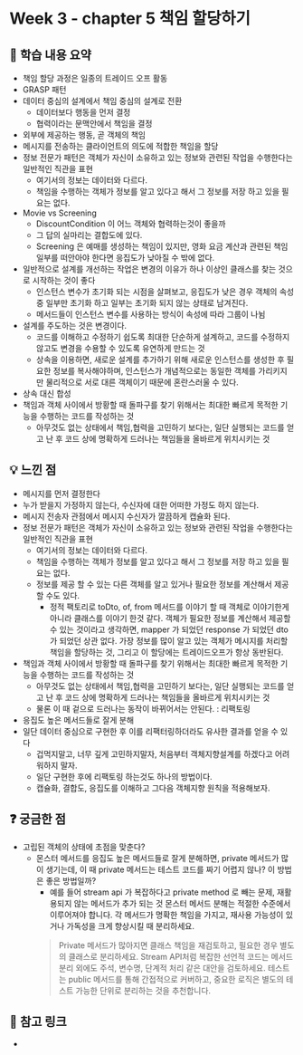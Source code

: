 # Week 3 - chapter 5 책임 할당하기

## 📌 학습 내용 요약
- 책임 할당 과정은 일종의 트레이드 오프 활동
- GRASP 패턴
- 데이터 중심의 설계에서 책임 중심의 설계로 전환
  - 데이터보다 행동을 먼저 결정
  - 협력이라는 문맥안에서 책임을 결정
- 외부에 제공하는 행동, 곧 객체의 책임
- 메시지를 전송하는 클라이언트의 의도에 적합한 책임을 할당
- 정보 전문가 패턴은 객체가 자신이 소유하고 있는 정보와 관련된 작업을 수행한다는 일반적인 직관을 표현
  - 여기서의 정보는 데이터와 다르다.
  - 책임을 수행하는 객체가 정보를 알고 있다고 해서 그 정보를 저장 하고 있을 필요는 없다.
- Movie vs Screening
  - DiscountCondition 이 어느 객체와 협력하는것이 좋을까
  - 그 답의 실마리는 결합도에 있다.
  - Screening 은 예매를 생성하는 책임이 있지만, 영화 요금 계산과 관련된 책임 일부를 떠안아야 한다면 응집도가 낮아질 수 밖에 없다.
- 일반적으로 설계를 개선하는 작업은 변경의 이유가 하나 이상인 클래스를 찾는 것으로 시작하는 것이 좋다
  - 인스턴스 변수가 초기화 되는 시점을 살펴보고, 응집도가 낮은 경우 객체의 속성 중 일부만 초기화 하고 일부는 초기화 되지 않는 상태로 남겨진다.
  - 메서드들이 인스턴스 변수를 사용하는 방식이 속성에 따라 그룹이 나뉨
- 설계를 주도하는 것은 변경이다.
  - 코드를 이해하고 수정하기 쉽도록 최대한 단순하게 설계하고, 코드를 수정하지 않고도 변경을 수용할 수 있도록 유연하게 만드는 것
  - 상속을 이용하면, 새로운 설계를 추가하기 위해 새로운 인스턴스를 생성한 후 필요한 정보를 복사해야하며, 인스턴스가 개념적으로는 동일한 객체를 가리키지만 물리적으로 서로 대른 객체이기 때문에 혼란스러울 수 있다.
- 상속 대신 합성
- 책임과 객체 사이에서 방황할 때 돌파구를 찾기 위해서는 최대한 빠르게 목적한 기능을 수행하는 코드를 작성하는 것
  - 아무것도 없는 상태에서 책임,협력을 고민하기 보다는, 일단 실행되는 코드를 얻고 난 후 코드 상에 명확하게 드러나는 책임들을 올바르게 위치시키는 것

## 💡 느낀 점
- 메시지를 먼저 결정한다
- 누가 받을지 가정하지 않는다, 수신자에 대한 어떠한 가정도 하지 않는다.
- 메시지 전송자 관점에서 메시지 수신자가 깔끔하게 캡슐화 된다.
- 정보 전문가 패턴은 객체가 자신이 소유하고 있는 정보와 관련된 작업을 수행한다는 일반적인 직관을 표현
  - 여기서의 정보는 데이터와 다르다.
  - 책임을 수행하는 객체가 정보를 알고 있다고 해서 그 정보를 저장 하고 있을 필요는 없다.
  - 정보를 제공 할 수 있는 다른 객체를 알고 있거나 필요한 정보를 계산해서 제공할 수도 있다.
    - 정적 팩토리로 toDto, of, from 메서드를 이야기 할 때 객체로 이야기한게 아니라 클래스를 이야기 한것 같다.
      객체가 필요한 정보를 계산해서 제공할 수 있는 것이라고 생각하면, mapper 가 되었던 response 가 되었던 dto가 되었던 상관 없다.
      가장 정보를 많이 알고 있는 객체가 메시지를 처리할 책임을 할당하는 것, 그리고 이 할당에는 트레이드오프가 항상 동반된다.
- 책임과 객체 사이에서 방황할 때 돌파구를 찾기 위해서는 최대한 빠르게 목적한 기능을 수행하는 코드를 작성하는 것
  - 아무것도 없는 상태에서 책임,협력을 고민하기 보다는, 일단 실행되는 코드를 얻고 난 후 코드 상에 명확하게 드러나는 책임들을 올바르게 위치시키는 것
  - 물론 이 때 겉으로 드러나는 동작이 바뀌어서는 안된다. : 리팩토링
- 응집도 높은 메서드들로 잘게 분해
- 일단 데이터 중심으로 구현한 후 이를 리팩터링하더라도 유사한 결과를 얻을 수 있다
  - 겁먹지말고, 너무 깊게 고민하지말자, 처음부터 객체지향설계를 하겠다고 어려워하지 말자.
  - 일단 구현한 후에 리팩토링 하는것도 하나의 방법이다.
  - 캡슐화, 결합도, 응집도를 이해하고 그다음 객체지향 원칙을 적용해보자.


## ❓ 궁금한 점
- 고립된 객체의 상태에 초점을 맞춘다?
  - 몬스터 메서드를 응집도 높은 메서드들로 잘게 분해하면, private 메서드가 많이 생기는데, 이 때 private 메서드는 테스트 코드를 짜기 어렵지 않나? 이 방법은 좋은 방법일까?
    - 예를 들어 stream api 가 복잡하다고 private method 로 빼는 문제, 재활용되지 않는 메서드가 추가 되는 것
      몬스터 메서드 분해는 적절한 수준에서 이루어져야 합니다. 각 메서드가 명확한 책임을 가지고, 재사용 가능성이 있거나 가독성을 크게 향상시킬 때 분리하세요.
    >   Private 메서드가 많아지면 클래스 책임을 재검토하고, 필요한 경우 별도의 클래스로 분리하세요. Stream API처럼 복잡한 선언적 코드는 메서드 분리 외에도 주석, 변수명, 단계적 처리 같은 대안을 검토하세요. 테스트는 public 메서드를 통해 간접적으로 커버하고, 중요한 로직은 별도의 테스트 가능한 단위로 분리하는 것을 추천합니다.


## 🔗 참고 링크
-

